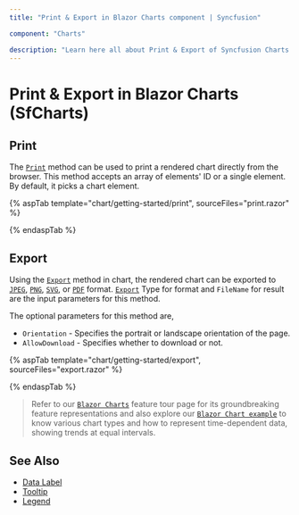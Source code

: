 ```yaml
---
title: "Print & Export in Blazor Charts component | Syncfusion"

component: "Charts"

description: "Learn here all about Print & Export of Syncfusion Charts (SfCharts) component and more."
---
```


# Print & Export in Blazor Charts (SfCharts)

## Print

The [`Print`](https://help.syncfusion.com/cr/blazor/Syncfusion.Blazor.Charts.SfChart.html#Syncfusion_Blazor_Charts_SfChart_Print) method can be used to print a rendered chart directly from the browser. This method accepts an array of elements' ID or a single element. By default, it picks a chart element.

{% aspTab template="chart/getting-started/print", sourceFiles="print.razor" %}

{% endaspTab %}

## Export

Using the [`Export`](https://help.syncfusion.com/cr/blazor/Syncfusion.Blazor.Charts.SfChart.html#Syncfusion_Blazor_Charts_SfChart_Export_Syncfusion_Blazor_Charts_ExportType_System_String_System_Nullable_Syncfusion_PdfExport_PdfPageOrientation__System_Boolean_) method in chart, the rendered chart can be exported to [`JPEG`](https://help.syncfusion.com/cr/blazor/Syncfusion.Blazor.Charts.ExportType.html#Syncfusion_Blazor_Charts_ExportType_JPEG), [`PNG`](https://help.syncfusion.com/cr/blazor/Syncfusion.Blazor.Charts.ExportType.html#Syncfusion_Blazor_Charts_ExportType_PNG), [`SVG`](https://help.syncfusion.com/cr/blazor/Syncfusion.Blazor.Charts.ExportType.html#Syncfusion_Blazor_Charts_ExportType_SVG), or [`PDF`](https://help.syncfusion.com/cr/blazor/Syncfusion.Blazor.Charts.ExportType.html#Syncfusion_Blazor_Charts_ExportType_PDF) format. [`Export`](https://help.syncfusion.com/cr/blazor/Syncfusion.Blazor.Charts.ExportType.html) Type for format and `FileName` for result are the input parameters for this method.

The optional parameters for this method are,
* `Orientation` - Specifies the portrait or landscape orientation of the page.
* `AllowDownload` - Specifies whether to download or not.

{% aspTab template="chart/getting-started/export", sourceFiles="export.razor" %}

{% endaspTab %}

> Refer to our [`Blazor Charts`](https://www.syncfusion.com/blazor-components/blazor-charts) feature tour page for its groundbreaking feature representations and also explore our [`Blazor Chart example`](https://blazor.syncfusion.com/demos/chart/line?theme=bootstrap4) to know various chart types and how to represent time-dependent data, showing trends at equal intervals.

## See Also

* [Data Label](./data-labels)
* [Tooltip](./tool-tip)
* [Legend](./legend)